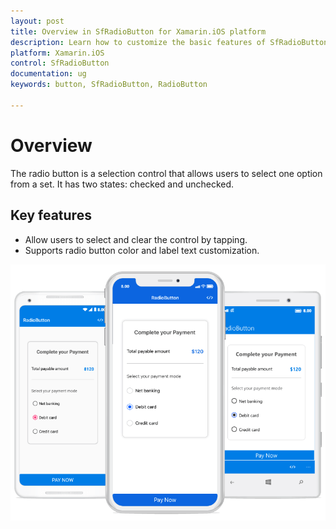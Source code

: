 ```yaml
---
layout: post
title: Overview in SfRadioButton for Xamarin.iOS platform
description: Learn how to customize the basic features of SfRadioButton
platform: Xamarin.iOS
control: SfRadioButton
documentation: ug 
keywords: button, SfRadioButton, RadioButton

---
```


# Overview

The radio button is a selection control that allows users to select one option from a set. It has two states: checked and unchecked.

##  Key features

* Allow users to select and clear the control by tapping.
* Supports radio button color and label text customization.

![](Images/RadioButton_Overview.png)

